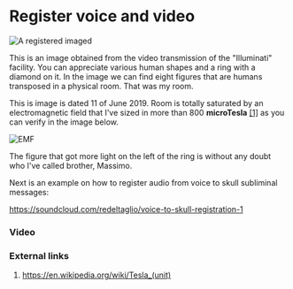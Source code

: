 # Register voice and video

![A registered imaged](http://telecomlobby.com/Images/62340356_10219939962231988_2088186406093455360_o.jpg)

This is an image obtained from the video transmission of the "Illuminati" facility. You can appreciate various human shapes and a ring with a diamond on it. In the image we can find eight figures that are humans transposed in a physical room. That was my room. 

This is image is dated 11 of June 2019. Room is totally saturated by an electromagnetic field that I've sized in more than 800 **microTesla** [[1]](https://en.wikipedia.org/wiki/Tesla_(unit)) as you can verify in the image below.

![EMF](http://telecomlobby.com/Images/emf.png)



The figure that got more light on the left of the ring is without any doubt who I've called brother, Massimo. 

Next is an example on how to register audio from voice to skull subliminal messages:

https://soundcloud.com/redeltaglio/voice-to-skull-registration-1

### Video



### External links

1. https://en.wikipedia.org/wiki/Tesla_(unit)